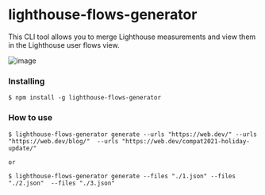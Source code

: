 # lighthouse-flows-generator

This CLI tool allows you to merge Lighthouse measurements and view them in the Lighthouse user flows view.

![image](https://user-images.githubusercontent.com/32378535/146111296-a3cf6d2b-d3ae-4e4a-8615-05dd023689c2.png)


### Installing
```
$ npm install -g lighthouse-flows-generator
```

### How to use
```
$ lighthouse-flows-generator generate --urls "https://web.dev/" --urls "https://web.dev/blog/"  --urls "https://web.dev/compat2021-holiday-update/"

or

$ lighthouse-flows-generator generate --files "./1.json" --files "./2.json"  --files "./3.json"
```
